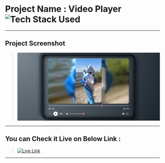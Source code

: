 # Project Name : Video Player ![Tech Stack Used](https://img.shields.io/badge/Technologies-HTML%2C%20CSS%20%26%20JS-blue)

---

## Project Screenshot

> ![SS](./SS_of_the_project.png)

---

## You can Check it Live on Below Link :

> [![Live Link](https://img.shields.io/badge/DEPLOYED-LINK-green)](https://video-player-sj.netlify.app/)

---
